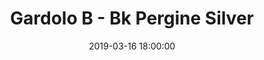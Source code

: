 ---
title: Gardolo B - Bk Pergine Silver
date: 2019-03-16 18:00:00
squadra-a: Bk Pergine Silver
punteggio-a: 
squadra-b: Bc Gardolo B
punteggio-b: 
partite/squadra: under-18-18-19
luogo: Centro Sportivo Trento Nord
categoria: under 18
---
